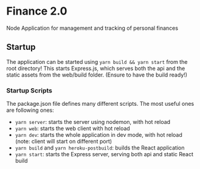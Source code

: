 # Finance 2.0
Node Application for management and tracking of personal finances

## Startup
The application can be started using `yarn build && yarn start` from the root directory! This starts Express.js,
which serves both the api and the static assets from the web/build folder. (Ensure to have the build ready!)

### Startup Scripts
The package.json file defines many different scripts. The most useful ones are following ones: 
- `yarn server`: starts the server using nodemon, with hot reload
- `yarn web`: starts the web client with hot reload
- `yarn dev`: starts the whole application in dev mode, with hot reload (note: client will start on different port)
- `yarn build` and `yarn heroku-postbuild`: builds the React application
- `yarn start`: starts the Express server, serving both api and static React build